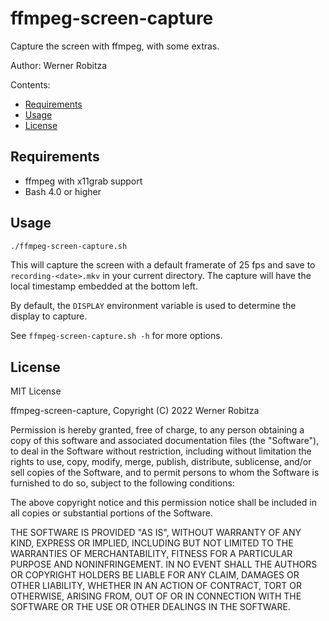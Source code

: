 # ffmpeg-screen-capture

Capture the screen with ffmpeg, with some extras.

Author: Werner Robitza

Contents:

- [Requirements](#requirements)
- [Usage](#usage)
- [License](#license)

## Requirements

- ffmpeg with x11grab support
- Bash 4.0 or higher

## Usage

```bash
./ffmpeg-screen-capture.sh
```

This will capture the screen with a default framerate of 25 fps and save to `recording-<date>.mkv` in your current directory. The capture will have the local timestamp embedded at the bottom left.

By default, the `DISPLAY` environment variable is used to determine the display to capture.

See `ffmpeg-screen-capture.sh -h` for more options.

## License

MIT License

ffmpeg-screen-capture, Copyright (C) 2022 Werner Robitza

Permission is hereby granted, free of charge, to any person obtaining a copy
of this software and associated documentation files (the "Software"), to deal
in the Software without restriction, including without limitation the rights
to use, copy, modify, merge, publish, distribute, sublicense, and/or sell
copies of the Software, and to permit persons to whom the Software is
furnished to do so, subject to the following conditions:

The above copyright notice and this permission notice shall be included in all
copies or substantial portions of the Software.

THE SOFTWARE IS PROVIDED "AS IS", WITHOUT WARRANTY OF ANY KIND, EXPRESS OR
IMPLIED, INCLUDING BUT NOT LIMITED TO THE WARRANTIES OF MERCHANTABILITY,
FITNESS FOR A PARTICULAR PURPOSE AND NONINFRINGEMENT. IN NO EVENT SHALL THE
AUTHORS OR COPYRIGHT HOLDERS BE LIABLE FOR ANY CLAIM, DAMAGES OR OTHER
LIABILITY, WHETHER IN AN ACTION OF CONTRACT, TORT OR OTHERWISE, ARISING FROM,
OUT OF OR IN CONNECTION WITH THE SOFTWARE OR THE USE OR OTHER DEALINGS IN THE
SOFTWARE.
